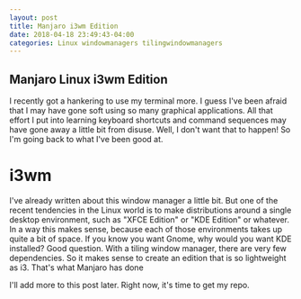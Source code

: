 ```yaml
---
layout: post
title: Manjaro i3wm Edition
date: 2018-04-18 23:49:43-04:00
categories: Linux windowmanagers tilingwindowmanagers
---
```


## Manjaro Linux i3wm Edition

I recently got a hankering to use my terminal more.  I guess I've been afraid
that I may have gone soft using so many graphical applications.  All that effort
I put into learning keyboard shortcuts and command sequences may have gone away
a little bit from disuse.  Well, I don't want that to happen!  So I'm going back
to what I've been good at.

# i3wm

I've already written about this window manager a little bit.  But one of the
recent tendencies in the Linux world is to make distributions around a single
desktop environment, such as "XFCE Edition" or "KDE Edition" or whatever.  In a
way this makes sense, because each of those environments takes up quite a bit of
space.  If you know you want Gnome, why would you want KDE installed?  Good
question.  With a tiling window manager, there are very few dependencies.  So it
makes sense to create an edition that is so lightweight as i3.  That's what
Manjaro has done

I'll add more to this post later.  Right now, it's time to get my repo.
